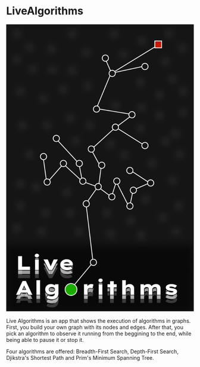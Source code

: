 # LiveAlgorithms

 ![Cover](cover.png)

Live Algorithms is an app that shows the execution of algorithms in graphs. First, you build your own graph with its nodes and edges. After that, you pick an algorithm to observe it running from the beggining to the end, while being able to pause it or stop it.

Four algorithms are offered: Breadth-First Search, Depth-First Search, Djikstra's Shortest Path and Prim's Minimum Spanning Tree.
